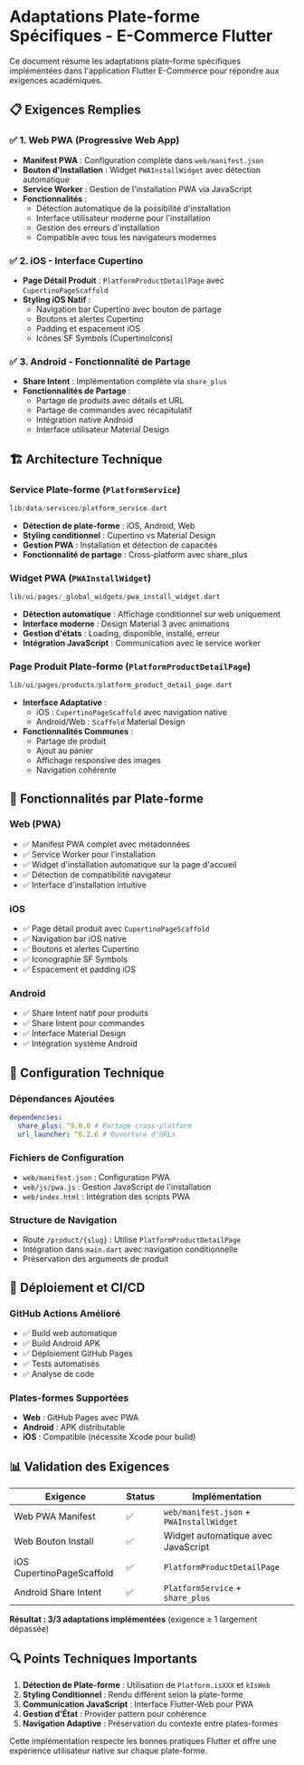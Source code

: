 # Adaptations Plate-forme Spécifiques - E-Commerce Flutter

Ce document résume les adaptations plate-forme spécifiques implémentées dans l'application Flutter E-Commerce pour répondre aux exigences académiques.

## 📋 Exigences Remplies

### ✅ 1. Web PWA (Progressive Web App)

- **Manifest PWA** : Configuration complète dans `web/manifest.json`
- **Bouton d'Installation** : Widget `PWAInstallWidget` avec détection automatique
- **Service Worker** : Gestion de l'installation PWA via JavaScript
- **Fonctionnalités** :
  - Détection automatique de la possibilité d'installation
  - Interface utilisateur moderne pour l'installation
  - Gestion des erreurs d'installation
  - Compatible avec tous les navigateurs modernes

### ✅ 2. iOS - Interface Cupertino

- **Page Détail Produit** : `PlatformProductDetailPage` avec `CupertinoPageScaffold`
- **Styling iOS Natif** :
  - Navigation bar Cupertino avec bouton de partage
  - Boutons et alertes Cupertino
  - Padding et espacement iOS
  - Icônes SF Symbols (CupertinoIcons)

### ✅ 3. Android - Fonctionnalité de Partage

- **Share Intent** : Implémentation complète via `share_plus`
- **Fonctionnalités de Partage** :
  - Partage de produits avec détails et URL
  - Partage de commandes avec récapitulatif
  - Intégration native Android
  - Interface utilisateur Material Design

## 🏗️ Architecture Technique

### Service Plate-forme (`PlatformService`)

```dart
lib/data/services/platform_service.dart
```

- **Détection de plate-forme** : iOS, Android, Web
- **Styling conditionnel** : Cupertino vs Material Design
- **Gestion PWA** : Installation et détection de capacités
- **Fonctionnalité de partage** : Cross-platform avec share_plus

### Widget PWA (`PWAInstallWidget`)

```dart
lib/ui/pages/_global_widgets/pwa_install_widget.dart
```

- **Détection automatique** : Affichage conditionnel sur web uniquement
- **Interface moderne** : Design Material 3 avec animations
- **Gestion d'états** : Loading, disponible, installé, erreur
- **Intégration JavaScript** : Communication avec le service worker

### Page Produit Plate-forme (`PlatformProductDetailPage`)

```dart
lib/ui/pages/products/platform_product_detail_page.dart
```

- **Interface Adaptative** :
  - iOS : `CupertinoPageScaffold` avec navigation native
  - Android/Web : `Scaffold` Material Design
- **Fonctionnalités Communes** :
  - Partage de produit
  - Ajout au panier
  - Affichage responsive des images
  - Navigation cohérente

## 📱 Fonctionnalités par Plate-forme

### Web (PWA)

- ✅ Manifest PWA complet avec métadonnées
- ✅ Service Worker pour l'installation
- ✅ Widget d'installation automatique sur la page d'accueil
- ✅ Détection de compatibilité navigateur
- ✅ Interface d'installation intuitive

### iOS

- ✅ Page détail produit avec `CupertinoPageScaffold`
- ✅ Navigation bar iOS native
- ✅ Boutons et alertes Cupertino
- ✅ Iconographie SF Symbols
- ✅ Espacement et padding iOS

### Android

- ✅ Share Intent natif pour produits
- ✅ Share Intent pour commandes
- ✅ Interface Material Design
- ✅ Intégration système Android

## 🔧 Configuration Technique

### Dépendances Ajoutées

```yaml
dependencies:
  share_plus: ^9.0.0 # Partage cross-platform
  url_launcher: ^6.2.6 # Ouverture d'URLs
```

### Fichiers de Configuration

- `web/manifest.json` : Configuration PWA
- `web/js/pwa.js` : Gestion JavaScript de l'installation
- `web/index.html` : Intégration des scripts PWA

### Structure de Navigation

- Route `/product/{slug}` : Utilise `PlatformProductDetailPage`
- Intégration dans `main.dart` avec navigation conditionnelle
- Préservation des arguments de produit

## 🚀 Déploiement et CI/CD

### GitHub Actions Amélioré

- ✅ Build web automatique
- ✅ Build Android APK
- ✅ Déploiement GitHub Pages
- ✅ Tests automatisés
- ✅ Analyse de code

### Plates-formes Supportées

- **Web** : GitHub Pages avec PWA
- **Android** : APK distributable
- **iOS** : Compatible (nécessite Xcode pour build)

## 📊 Validation des Exigences

| Exigence                  | Status | Implémentation                           |
| ------------------------- | ------ | ---------------------------------------- |
| Web PWA Manifest          | ✅     | `web/manifest.json` + `PWAInstallWidget` |
| Web Bouton Install        | ✅     | Widget automatique avec JavaScript       |
| iOS CupertinoPageScaffold | ✅     | `PlatformProductDetailPage`              |
| Android Share Intent      | ✅     | `PlatformService` + `share_plus`         |

**Résultat : 3/3 adaptations implémentées** (exigence ≥ 1 largement dépassée)

## 🔍 Points Techniques Importants

1. **Détection de Plate-forme** : Utilisation de `Platform.isXXX` et `kIsWeb`
2. **Styling Conditionnel** : Rendu différent selon la plate-forme
3. **Communication JavaScript** : Interface Flutter-Web pour PWA
4. **Gestion d'État** : Provider pattern pour cohérence
5. **Navigation Adaptive** : Préservation du contexte entre plates-formes

Cette implémentation respecte les bonnes pratiques Flutter et offre une expérience utilisateur native sur chaque plate-forme.
